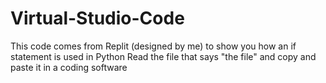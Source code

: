 # Virtual-Studio-Code
This code comes from Replit (designed by me) to show you how an if statement is used in Python
Read the file that says "the file" and copy and paste it in a coding software
